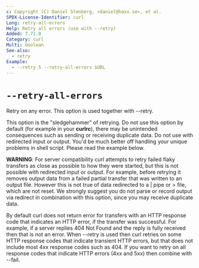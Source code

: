 ```yaml
---
c: Copyright (C) Daniel Stenberg, <daniel@haxx.se>, et al.
SPDX-License-Identifier: curl
Long: retry-all-errors
Help: Retry all errors (use with --retry)
Added: 7.71.0
Category: curl
Multi: boolean
See-also:
  - retry
Example:
  - --retry 5 --retry-all-errors $URL
---
```


# `--retry-all-errors`

Retry on any error. This option is used together with --retry.

This option is the "sledgehammer" of retrying. Do not use this option by
default (for example in your **curlrc**), there may be unintended consequences
such as sending or receiving duplicate data. Do not use with redirected input
or output. You'd be much better off handling your unique problems in shell
script. Please read the example below.

**WARNING**: For server compatibility curl attempts to retry failed flaky
transfers as close as possible to how they were started, but this is not
possible with redirected input or output. For example, before retrying it
removes output data from a failed partial transfer that was written to an
output file. However this is not true of data redirected to a | pipe or >
file, which are not reset. We strongly suggest you do not parse or record
output via redirect in combination with this option, since you may receive
duplicate data.

By default curl does not return error for transfers with an HTTP response code
that indicates an HTTP error, if the transfer was successful. For example, if
a server replies 404 Not Found and the reply is fully received then that is
not an error. When --retry is used then curl retries on some HTTP response
codes that indicate transient HTTP errors, but that does not include most 4xx
response codes such as 404. If you want to retry on all response codes that
indicate HTTP errors (4xx and 5xx) then combine with --fail.

